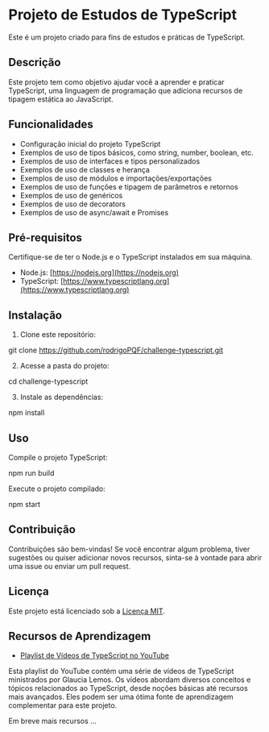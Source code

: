 
# Projeto de Estudos de TypeScript

Este é um projeto criado para fins de estudos e práticas de TypeScript.

## Descrição

Este projeto tem como objetivo ajudar você a aprender e praticar TypeScript, uma linguagem de programação que adiciona recursos de tipagem estática ao JavaScript.

## Funcionalidades

- Configuração inicial do projeto TypeScript
- Exemplos de uso de tipos básicos, como string, number, boolean, etc.
- Exemplos de uso de interfaces e tipos personalizados
- Exemplos de uso de classes e herança
- Exemplos de uso de módulos e importações/exportações
- Exemplos de uso de funções e tipagem de parâmetros e retornos
- Exemplos de uso de genéricos
- Exemplos de uso de decorators
- Exemplos de uso de async/await e Promises

## Pré-requisitos

Certifique-se de ter o Node.js e o TypeScript instalados em sua máquina.

- Node.js: [https://nodejs.org](https://nodejs.org)
- TypeScript: [https://www.typescriptlang.org](https://www.typescriptlang.org)

## Instalação

1. Clone este repositório:

git clone https://github.com/rodrigoPQF/challenge-typescript.git


2. Acesse a pasta do projeto:

cd challenge-typescript

3. Instale as dependências:

npm install

## Uso

Compile o projeto TypeScript:

npm run build

Execute o projeto compilado:

npm start


## Contribuição

Contribuições são bem-vindas! Se você encontrar algum problema, tiver sugestões ou quiser adicionar novos recursos, sinta-se à vontade para abrir uma issue ou enviar um pull request.

## Licença

Este projeto está licenciado sob a [Licença MIT](LICENSE).



## Recursos de Aprendizagem

- [Playlist de Vídeos de TypeScript no YouTube](https://www.youtube.com/watch?v=u7K1sdnC)

Esta playlist do YouTube contém uma série de vídeos de TypeScript ministrados por Glaucia Lemos. Os vídeos abordam diversos conceitos e tópicos relacionados ao TypeScript, desde noções básicas até recursos mais avançados. Eles podem ser uma ótima fonte de aprendizagem complementar para este projeto.

Em breve mais recursos ...